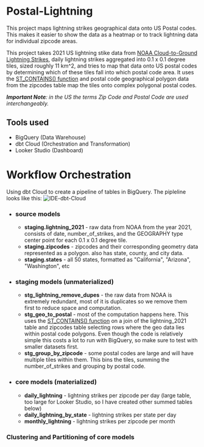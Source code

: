 # Postal-Lightning
This project maps lightning strikes geographical data onto US Postal codes. This makes it easier to show the data as a heatmap or to track lightning data for individual zipcode areas.

This project takes 2021 US lightning stike data from [NOAA Cloud-to-Ground Lightning Strikes](https://console.cloud.google.com/bigquery(cameo:product/noaa-public/lightning)?project=geo-lightning&ws=!1m0), daily lightning strikes aggregated into 0.1 x 0.1 degree tiles, sized roughly 11 km^2, and tries to map that data onto US postal codes by determining which of these tiles fall into which postal code area. It uses the [ST_CONTAINS() function](https://postgis.net/docs/ST_Contains.html) and postal code geographical polygon data from the zipcodes table map the tiles onto complex polygonal postal codes. 

***Important Note**: in the US the terms Zip Code and Postal Code are used interchangeably.*

## Tools used
- BigQuery (Data Warehouse)
- dbt Cloud (Orchestration and Transformation)
- Looker Studio (Dashboard)

# Workflow Orchestration
Using dbt Cloud to create a pipeline of tables in BigQuery. The pipleline looks like this:
![IDE-dbt-Cloud](https://github.com/danecrosby/Postal-Lightning/assets/59389278/c2d746ea-deab-4e59-bcf7-fa3c408c3a51)
- ### source models
  - **staging.lightning_2021** - raw data from NOAA from the year 2021, consists of date, number_of_strikes, and the GEOGRAPHY type center point for each 0.1 x 0.1 degree tile.
  - **staging.zipcodes** - zipcodes and their corresponding geometry data represented as a polygon. also has state, county, and city data.
  - **staging.states** - all 50 states, formatted as "California", "Arizona", "Washington", etc
- ### staging models (unmaterialized)
  - **stg_lightning_remove_dupes** - the raw data from NOAA is extremely redundant, most of it is duplicates so we remove them first to reduce space and computation.
  - **stg_geo_to_postal** - most of the computation happens here. This uses the [ST_CONTAINS() function](https://postgis.net/docs/ST_Contains.html) on a join of the lightning_2021 table and zipcodes table selecting rows where the geo data lies within postal code polygons. Even though the code is relatively simple this costs a lot to run with BigQuery, so make sure to test with smaller datasets first.
  - **stg_group_by_zipcode** - some postal codes are large and will have multiple tiles within them. This bins the tiles, summing the number_of_strikes and grouping by postal code.
- ### core models (materialized)
  - **daily_lightning** - lightning strikes per zipcode per day (large table, too large for Looker Studio, so I have created other summed tables below)
  - **daily_lightning_by_state** - lightning strikes per state per day
  - **monthly_lightning** - lightning strikes per zipcode per month

### Clustering and Partitioning of core models


